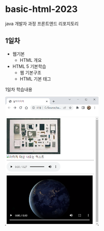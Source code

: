 # basic-html-2023
java 개발자 과정  프론트앤드 리포지토리

## 1일차


- 웹기본
    - HTML 개요
- HTML 5 기본학습
    - 웹 기본구조
    - HTML 기본 태그

1일차 학습내용
<!--![멀티미디어](https://raw.githubusercontent.com/0hzL/basic-html-2023/main/Day01/media/day01.png)-->
<img src="https://raw.githubusercontent.com/0hzL/basic-html-2023/main/Day01/media/day01.png" width="300">
 
